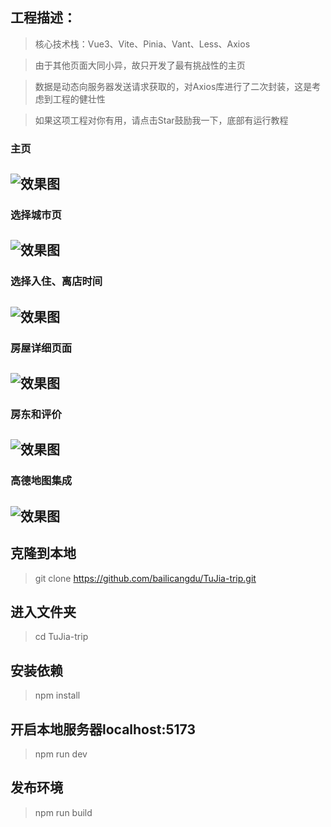## 工程描述：

> 核心技术栈：Vue3、Vite、Pinia、Vant、Less、Axios

> 由于其他页面大同小异，故只开发了最有挑战性的主页

> 数据是动态向服务器发送请求获取的，对Axios库进行了二次封装，这是考虑到工程的健壮性

> 如果这项工程对你有用，请点击Star鼓励我一下，底部有运行教程

### 主页
![效果图](/src/assets/img/overview/home.png)
---
### 选择城市页
![效果图](/src/assets/img/overview/cities.png)
---
### 选择入住、离店时间
![效果图](/src/assets/img/overview/date.png)
---
### 房屋详细页面
![效果图](/src/assets/img/overview/detail.png)
---
### 房东和评价
![效果图](/src/assets/img/overview/landlord.png)
---
### 高德地图集成
![效果图](/src/assets/img/overview/map.png)
---

## 克隆到本地
> git clone https://github.com/bailicangdu/TuJia-trip.git

## 进入文件夹
> cd TuJia-trip

## 安装依赖
> npm install

## 开启本地服务器localhost:5173
> npm run dev

## 发布环境
> npm run build

